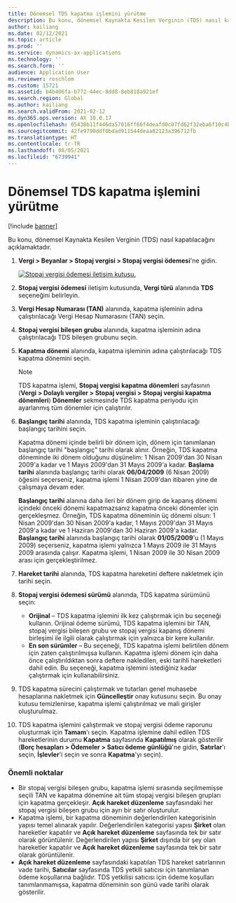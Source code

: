 ```yaml
---
title: Dönemsel TDS kapatma işlemini yürütme
description: Bu konu, dönemsel Kaynakta Kesilen Verginin (TDS) nasıl kapatılacağını açıklamaktadır.
author: kailiang
ms.date: 02/12/2021
ms.topic: article
ms.prod: ''
ms.service: dynamics-ax-applications
ms.technology: ''
ms.search.form: ''
audience: Application User
ms.reviewer: roschlom
ms.custom: 15721
ms.assetid: b4b406fa-b772-44ec-8dd8-8eb818a921ef
ms.search.region: Global
ms.author: kailiang
ms.search.validFrom: 2021-02-12
ms.dyn365.ops.version: AX 10.0.17
ms.openlocfilehash: 05438b11f446da57016ff66f4deafd0c07fd62f32eba6f10c4b08b3f1de88e6b
ms.sourcegitcommit: 42fe9790ddf0bdad911544deaa82123a396712fb
ms.translationtype: HT
ms.contentlocale: tr-TR
ms.lasthandoff: 08/05/2021
ms.locfileid: "6739941"
---
```

# <a name="run-the-periodic-tds-settlement-process"></a>Dönemsel TDS kapatma işlemini yürütme

[!include [banner](../includes/banner.md)]

Bu konu, dönemsel Kaynakta Kesilen Verginin (TDS) nasıl kapatılacağını açıklamaktadır.

1. **Vergi \> Beyanlar \> Stopaj vergisi \> Stopaj vergisi ödemesi**'ne gidin.

    [![Stopaj vergisi ödemesi iletişim kutusu.](./media/apac-ind-TDS-47.png)](./media/apac-ind-TDS-47.png)

2. **Stopaj vergisi ödemesi** iletişim kutusunda, **Vergi türü** alanında **TDS** seçeneğini belirleyin.
3. **Vergi Hesap Numarası (TAN)** alanında, kapatma işleminin adına çalıştırılacağı Vergi Hesap Numarasını (TAN) seçin.
4. **Stopaj vergisi bileşen grubu** alanında, kapatma işleminin adına çalıştırılacağı TDS bileşen grubunu seçin.
5. **Kapatma dönemi** alanında, kapatma işleminin adına çalıştırılacağı TDS kapatma dönemini seçin.

    > [!NOTE]
    > TDS kapatma işlemi, **Stopaj vergisi kapatma dönemleri** sayfasının (**Vergi \> Dolaylı vergiler \> Stopaj vergisi \> Stopaj vergisi kapatma dönemleri**) **Dönemler** sekmesinde TDS kapatma periyodu için ayarlanmış tüm dönemler için çalıştırılır.

6. **Başlangıç tarihi** alanında, TDS kapatma işleminin çalıştırılacağı başlangıç tarihini seçin.

    Kapatma dönemi içinde belirli bir dönem için, dönem için tanımlanan başlangıç tarihi "başlangıç" tarihi olarak alınır. Örneğin, TDS kapatma döneminde iki dönem olduğunu düşünelim: 1 Nisan 2009'dan 30 Nisan 2009'a kadar ve 1 Mayıs 2009'dan 31 Mayıs 2009'a kadar. **Başlama tarihi** alanında başlangıç tarihi olarak **06/04/2009** (6 Nisan 2009) öğesini seçerseniz, kapatma işlemi 1 Nisan 2009'dan itibaren yine de çalışmaya devam eder.

    **Başlangıç tarihi** alanına daha ileri bir dönem girip de kapanış dönemi içindeki önceki dönemi kapatmazsanız kapatma önceki dönemler için gerçekleşmez. Örneğin, TDS kapatma döneminin üç dönemi olsun: 1 Nisan 2009'dan 30 Nisan 2009'a kadar, 1 Mayıs 2009'dan 31 Mayıs 2009'a kadar ve 1 Haziran 2009'dan 30 Haziran 2009'a kadar. **Başlangıç tarihi** alanında başlangıç tarihi olarak **01/05/2009**'u (1 Mayıs 2009) seçerseniz, kapatma işlemi yalnızca 1 Mayıs 2009 ile 31 Mayıs 2009 arasında çalışır. Kapatma işlemi, 1 Nisan 2009 ile 30 Nisan 2009 arası için gerçekleştirilmez.

7. **Hareket tarihi** alanında, TDS kapatma hareketini deftere nakletmek için tarihi seçin.
8. **Stopaj vergisi ödemesi sürümü** alanında, TDS kapatma sürümünü seçin:

     - **Orijinal** – TDS kapatma işlemini ilk kez çalıştırmak için bu seçeneği kullanın. Orijinal ödeme sürümü, TDS kapatma işlemini bir TAN, stopaj vergisi bileşen grubu ve stopaj vergisi kapanış dönemi birleşimi ile ilgili olarak çalıştırmak için yalnızca bir kere kullanılır.
    - **En son sürümler** – Bu seçeneği, TDS kapatma işlemi belirtilen dönem için zaten çalıştırılmışsa kullanın. Kapatma işlemi dönem için daha önce çalıştırıldıktan sonra deftere nakledilen, eski tarihli hareketleri dahil edin. Bu seçeneği, kapatma işlemini istediğiniz kadar çalıştırmak için kullanabilirsiniz.

9. TDS kapatma sürecini çalıştırmak ve tutarları genel muhasebe hesaplarına nakletmek için **Güncelleştir** onay kutusunu seçin. Bu onay kutusu temizlenirse, kapatma işlemi çalıştırılmaz ve mali girişler oluşturulmaz.
10. TDS kapatma işlemini çalıştırmak ve stopaj vergisi ödeme raporunu oluşturmak için **Tamam**'ı seçin. Kapatma işlemine dahil edilen TDS hareketlerinin durumu **Kapatma** sayfasında **Kapatılmış** olarak gösterilir (**Borç hesapları \> Ödemeler \> Satıcı ödeme günlüğü**'ne gidin, **Satırlar**'ı seçin, **İşlevler**'i seçin ve sonra **Kapatma**'yı seçin).

### <a name="important-points"></a>Önemli noktalar

- Bir stopaj vergisi bileşen grubu, kapatma işlemi sırasında seçilmemişse seçili TAN ve kapatma dönemine ait tüm stopaj vergisi bileşen grupları için kapatma gerçekleşir. **Açık hareket düzenleme** sayfasındaki her stopaj vergisi bileşen grubu için ayrı bir satır oluşturulur.
- Kapatma işlemi, bir kapatma döneminin değerlendirilen kategorisinin yapısı temel alınarak yapılır. Değerlendirilen kategorisi yapısı **Şirket** olan hareketler kapatılır ve **Açık hareket düzenleme** sayfasında tek bir satır olarak görüntülenir. Değerlendirilen yapısı **Şirket** dışında bir şey olan hareketler kapatılır ve **Açık hareket düzenleme** sayfasında tek bir satır olarak görüntülenir.
- **Açık hareket düzenleme** sayfasındaki kapatılan TDS hareket satırlarının vade tarihi, **Satıcılar** sayfasında TDS yetkili satıcısı için tanımlanan ödeme koşullarına bağlıdır. TDS yetkilisi satıcısı için ödeme koşulları tanımlanmamışsa, kapatma döneminin son günü vade tarihi olarak gösterilir.
